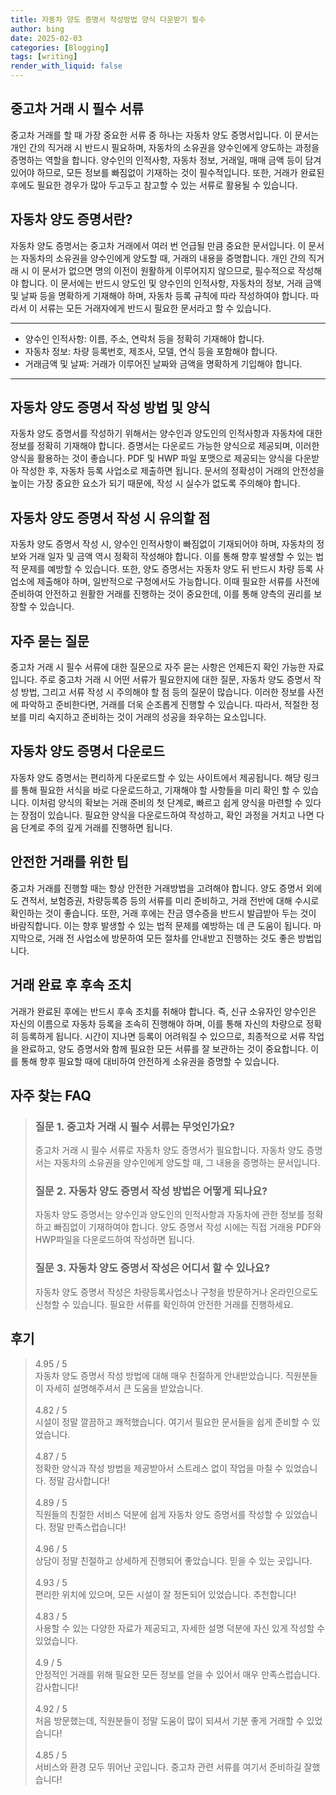 ```yaml
---
title: 자동차 양도 증명서 작성방법 양식 다운받기 필수
author: bing
date: 2025-02-03
categories: [Blogging]
tags: [writing]
render_with_liquid: false
---
```



<h2 id='중고차_거래_필수_서류'>중고차 거래 시 필수 서류</h2>

<p>중고차 거래를 할 때 가장 중요한 서류 중 하나는 자동차 양도 증명서입니다. 이 문서는 개인 간의 직거래 시 반드시 필요하며, 자동차의 소유권을 양수인에게 양도하는 과정을 증명하는 역할을 합니다. 양수인의 인적사항, 자동차 정보, 거래일, 매매 금액 등이 담겨 있어야 하므로, 모든 정보를 빠짐없이 기재하는 것이 필수적입니다. 또한, 거래가 완료된 후에도 필요한 경우가 많아 두고두고 참고할 수 있는 서류로 활용될 수 있습니다.</p>

<h2 id='자동차_양도_증명서의_중요성'>자동차 양도 증명서란?</h2>

<p>자동차 양도 증명서는 중고차 거래에서 여러 번 언급될 만큼 중요한 문서입니다. 이 문서는 자동차의 소유권을 양수인에게 양도할 때, 거래의 내용을 증명합니다. 개인 간의 직거래 시 이 문서가 없으면 명의 이전이 원활하게 이루어지지 않으므로, 필수적으로 작성해야 합니다. 이 문서에는 반드시 양도인 및 양수인의 인적사항, 자동차의 정보, 거래 금액 및 날짜 등을 명확하게 기재해야 하며, 자동차 등록 규칙에 따라 작성하여야 합니다. 따라서 이 서류는 모든 거래자에게 반드시 필요한 문서라고 할 수 있습니다.</p>

<hr />

<ul>
    <li>양수인 인적사항: 이름, 주소, 연락처 등을 정확히 기재해야 합니다.</li>
    <li>자동차 정보: 차량 등록번호, 제조사, 모델, 연식 등을 포함해야 합니다.</li>
    <li>거래금액 및 날짜: 거래가 이루어진 날짜와 금액을 명확하게 기입해야 합니다.</li>
</ul>

<hr />

<h2 id='자동차_양도_증명서_작성_방법'>자동차 양도 증명서 작성 방법 및 양식</h2>

<p>자동차 양도 증명서를 작성하기 위해서는 양수인과 양도인의 인적사항과 자동차에 대한 정보를 정확히 기재해야 합니다. 증명서는 다운로드 가능한 양식으로 제공되며, 이러한 양식을 활용하는 것이 좋습니다. PDF 및 HWP 파일 포맷으로 제공되는 양식을 다운받아 작성한 후, 자동차 등록 사업소로 제출하면 됩니다. 문서의 정확성이 거래의 안전성을 높이는 가장 중요한 요소가 되기 때문에, 작성 시 실수가 없도록 주의해야 합니다.</p>

<h2 id='차량등록사업소_방문_및_온라인_신청'>자동차 양도 증명서 작성 시 유의할 점</h2>

<p>자동차 양도 증명서 작성 시, 양수인 인적사항이 빠짐없이 기재되어야 하며, 자동차의 정보와 거래 일자 및 금액 역시 정확히 작성해야 합니다. 이를 통해 향후 발생할 수 있는 법적 문제를 예방할 수 있습니다. 또한, 양도 증명서는 자동차 양도 뒤 반드시 차량 등록 사업소에 제출해야 하며, 일반적으로 구청에서도 가능합니다. 이때 필요한 서류를 사전에 준비하여 안전하고 원활한 거래를 진행하는 것이 중요한데, 이를 통해 양측의 권리를 보장할 수 있습니다.</p>

<h2 id='자주_묻는_질문'>자주 묻는 질문</h2>

<p>중고차 거래 시 필수 서류에 대한 질문으로 자주 묻는 사항은 언제든지 확인 가능한 자료입니다. 주로 중고차 거래 시 어떤 서류가 필요한지에 대한 질문, 자동차 양도 증명서 작성 방법, 그리고 서류 작성 시 주의해야 할 점 등의 질문이 많습니다. 이러한 정보를 사전에 파악하고 준비한다면, 거래를 더욱 순조롭게 진행할 수 있습니다. 따라서, 적절한 정보를 미리 숙지하고 준비하는 것이 거래의 성공을 좌우하는 요소입니다.</p>

<h2 id='자동차_양도_증명서_다운로드_링크'>자동차 양도 증명서 다운로드</h2>

<p>자동차 양도 증명서는 편리하게 다운로드할 수 있는 사이트에서 제공됩니다. 해당 링크를 통해 필요한 서식을 바로 다운로드하고, 기재해야 할 사항들을 미리 확인 할 수 있습니다. 이처럼 양식의 확보는 거래 준비의 첫 단계로, 빠르고 쉽게 양식을 마련할 수 있다는 장점이 있습니다. 필요한 양식을 다운로드하여 작성하고, 확인 과정을 거치고 나면 다음 단계로 주의 깊게 거래를 진행하면 됩니다.</p>

<h2 id='안전한_거래를_위한_팁'>안전한 거래를 위한 팁</h2>

<p>중고차 거래를 진행할 때는 항상 안전한 거래방법을 고려해야 합니다. 양도 증명서 외에도 견적서, 보험증권, 차량등록증 등의 서류를 미리 준비하고, 거래 전반에 대해 수시로 확인하는 것이 좋습니다. 또한, 거래 후에는 잔금 영수증을 반드시 발급받아 두는 것이 바람직합니다. 이는 향후 발생할 수 있는 법적 문제를 예방하는 데 큰 도움이 됩니다. 마지막으로, 거래 전 사업소에 방문하여 모든 절차를 안내받고 진행하는 것도 좋은 방법입니다.</p>

<h2 id='거래_완료후_후속조치'>거래 완료 후 후속 조치</h2>

<p>거래가 완료된 후에는 반드시 후속 조치를 취해야 합니다. 즉, 신규 소유자인 양수인은 자신의 이름으로 자동차 등록을 조속히 진행해야 하며, 이를 통해 자신의 차량으로 정확히 등록하게 됩니다. 시간이 지나면 등록이 어려워질 수 있으므로, 최종적으로 서류 작업을 완료하고, 양도 증명서와 함께 필요한 모든 서류를 잘 보관하는 것이 중요합니다. 이를 통해 향후 필요할 때에 대비하여 안전하게 소유권을 증명할 수 있습니다.</p>


<h2 id='자주_찾는_FAQ'>자주 찾는 FAQ</h2>
<div itemscope="" itemtype="https://schema.org/FAQPage"> 
<blockquote> 
<div itemscope="" itemprop="mainEntity" itemtype="https://schema.org/Question"> 
<h3 itemprop="name">질문 1. 중고차 거래 시 필수 서류는 무엇인가요?</h3> 
<div itemscope="" itemprop="acceptedAnswer" itemtype="https://schema.org/Answer"> 
<span itemprop="text"> 
<p>중고차 거래 시 필수 서류로 자동차 양도 증명서가 필요합니다. 자동차 양도 증명서는 자동차의 소유권을 양수인에게 양도할 때, 그 내용을 증명하는 문서입니다.</p> 
</span> 
</div> 
</div> 
<div itemscope="" itemprop="mainEntity" itemtype="https://schema.org/Question"> 
<h3 itemprop="name">질문 2. 자동차 양도 증명서 작성 방법은 어떻게 되나요?</h3> 
<div itemscope="" itemprop="acceptedAnswer" itemtype="https://schema.org/Answer"> 
<span itemprop="text"> 
<p>자동차 양도 증명서는 양수인과 양도인의 인적사항과 자동차에 관한 정보를 정확하고 빠짐없이 기재하여야 합니다. 양도 증명서 작성 시에는 직접 거래용 PDF와 HWP파일을 다운로드하여 작성하면 됩니다.</p> 
</span> 
</div> 
</div> 
<div itemscope="" itemprop="mainEntity" itemtype="https://schema.org/Question"> 
<h3 itemprop="name">질문 3. 자동차 양도 증명서 작성은 어디서 할 수 있나요?</h3> 
<div itemscope="" itemprop="acceptedAnswer" itemtype="https://schema.org/Answer"> 
<span itemprop="text"> 
<p>자동차 양도 증명서 작성은 차량등록사업소나 구청을 방문하거나 온라인으로도 신청할 수 있습니다. 필요한 서류를 확인하여 안전한 거래를 진행하세요.</p> 
</span> 
</div> 
</div> 
</blockquote> 
</div>
<h2 id='후기'>후기</h2>
<div itemscope itemtype="https://schema.org/Product">
  <blockquote>
  <div itemprop="review" itemscope itemtype="https://schema.org/Review">
      <div itemprop="reviewRating" itemscope itemtype="https://schema.org/Rating"> <span itemprop="ratingValue">4.95</span> / <span itemprop="bestRating">5</span> </div>
      <span itemprop="reviewBody">자동차 양도 증명서 작성 방법에 대해 매우 친절하게 안내받았습니다. 직원분들이 자세히 설명해주셔서 큰 도움을 받았습니다.</span>
  </div>
  <br>
  <div itemprop="review" itemscope itemtype="https://schema.org/Review">
      <div itemprop="reviewRating" itemscope itemtype="https://schema.org/Rating"> <span itemprop="ratingValue">4.82</span> / <span itemprop="bestRating">5</span> </div>
      <span itemprop="reviewBody">시설이 정말 깔끔하고 쾌적했습니다. 여기서 필요한 문서들을 쉽게 준비할 수 있었습니다.</span>
  </div>
  <br>
  <div itemprop="review" itemscope itemtype="https://schema.org/Review">
      <div itemprop="reviewRating" itemscope itemtype="https://schema.org/Rating"> <span itemprop="ratingValue">4.87</span> / <span itemprop="bestRating">5</span> </div>
      <span itemprop="reviewBody">정확한 양식과 작성 방법을 제공받아서 스트레스 없이 작업을 마칠 수 있었습니다. 정말 감사합니다!</span>
  </div>
  <br>
  <div itemprop="review" itemscope itemtype="https://schema.org/Review">
      <div itemprop="reviewRating" itemscope itemtype="https://schema.org/Rating"> <span itemprop="ratingValue">4.89</span> / <span itemprop="bestRating">5</span> </div>
      <span itemprop="reviewBody">직원들의 친절한 서비스 덕분에 쉽게 자동차 양도 증명서를 작성할 수 있었습니다. 정말 만족스럽습니다!</span>
  </div>
  <br>
  <div itemprop="review" itemscope itemtype="https://schema.org/Review">
      <div itemprop="reviewRating" itemscope itemtype="https://schema.org/Rating"> <span itemprop="ratingValue">4.96</span> / <span itemprop="bestRating">5</span> </div>
      <span itemprop="reviewBody">상담이 정말 친절하고 상세하게 진행되어 좋았습니다. 믿을 수 있는 곳입니다.</span>
  </div>
  <br>
  <div itemprop="review" itemscope itemtype="https://schema.org/Review">
      <div itemprop="reviewRating" itemscope itemtype="https://schema.org/Rating"> <span itemprop="ratingValue">4.93</span> / <span itemprop="bestRating">5</span> </div>
      <span itemprop="reviewBody">편리한 위치에 있으며, 모든 시설이 잘 정돈되어 있었습니다. 추천합니다!</span>
  </div>
  <br>
  <div itemprop="review" itemscope itemtype="https://schema.org/Review">
      <div itemprop="reviewRating" itemscope itemtype="https://schema.org/Rating"> <span itemprop="ratingValue">4.83</span> / <span itemprop="bestRating">5</span> </div>
      <span itemprop="reviewBody">사용할 수 있는 다양한 자료가 제공되고, 자세한 설명 덕분에 자신 있게 작성할 수 있었습니다.</span>
  </div>
  <br>
  <div itemprop="review" itemscope itemtype="https://schema.org/Review">
      <div itemprop="reviewRating" itemscope itemtype="https://schema.org/Rating"> <span itemprop="ratingValue">4.9</span> / <span itemprop="bestRating">5</span> </div>
      <span itemprop="reviewBody">안정적인 거래를 위해 필요한 모든 정보를 얻을 수 있어서 매우 만족스럽습니다. 감사합니다!</span>
  </div>
  <br>
  <div itemprop="review" itemscope itemtype="https://schema.org/Review">
      <div itemprop="reviewRating" itemscope itemtype="https://schema.org/Rating"> <span itemprop="ratingValue">4.92</span> / <span itemprop="bestRating">5</span> </div>
      <span itemprop="reviewBody">처음 방문했는데, 직원분들이 정말 도움이 많이 되셔서 기분 좋게 거래할 수 있었습니다!</span>
  </div>
  <br>
  <div itemprop="review" itemscope itemtype="https://schema.org/Review">
      <div itemprop="reviewRating" itemscope itemtype="https://schema.org/Rating"> <span itemprop="ratingValue">4.85</span> / <span itemprop="bestRating">5</span> </div>
      <span itemprop="reviewBody">서비스와 환경 모두 뛰어난 곳입니다. 중고차 관련 서류를 여기서 준비하길 잘했습니다!</span>
  </div>
  </blockquote>
</div>
